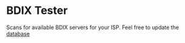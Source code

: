 # BDIX Tester
Scans for available BDIX servers for your ISP. Feel free to update the [database](https://github.com/user-grinch/BDIXTester/resource/bdix.db)

